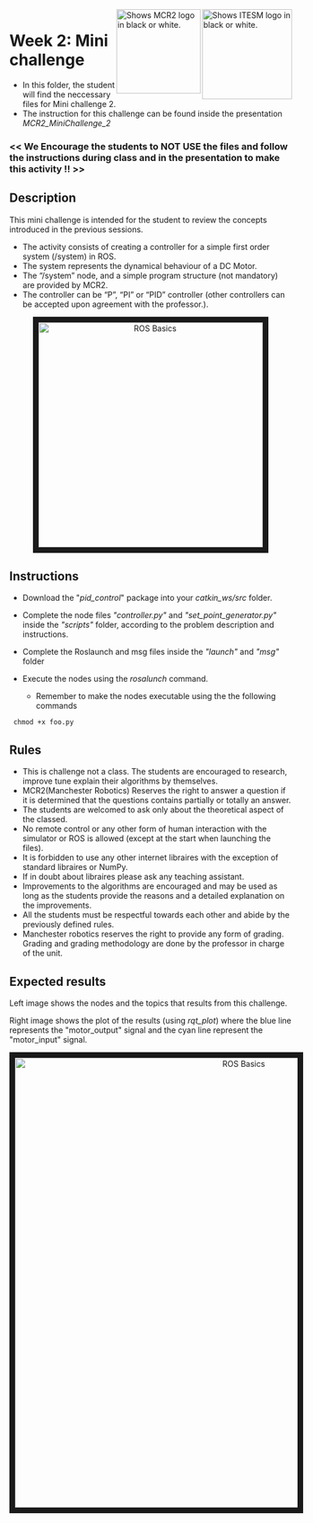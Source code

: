 <picture>
  <source media="(prefers-color-scheme: dark)" srcset="https://github.com/ManchesterRoboticsLtd/TE3001B_Robotics_Foundation/blob/main/Misc/Logos/Logotipo%20Vertical%20Bco_Transparente.png">
  <source media="(prefers-color-scheme: light)" srcset="https://github.com/ManchesterRoboticsLtd/TE3001B_Robotics_Foundation/blob/main/Misc/Logos/Logotipo%20Vertical%20Azul%20transparente.png">
  <img alt="Shows ITESM logo in black or white." width="160" align="right">
</picture>

<picture>
  <source media="(prefers-color-scheme: dark)" srcset="https://github.com/ManchesterRoboticsLtd/TE3001B_Robotics_Foundation/blob/main/Misc/Logos/MCR2_Logo_White.png">
  <source media="(prefers-color-scheme: light)" srcset="https://github.com/ManchesterRoboticsLtd/TE3001B_Robotics_Foundation/blob/main/Misc/Logos/MCR2_Logo_Black.png">
  <img alt="Shows MCR2 logo in black or white." width="150" align="right">
</picture>

# Week 2: Mini challenge

* In this folder, the student will find the neccessary files for Mini challenge 2.
* The instruction for this challenge can be found inside the presentation *MCR2_MiniChallenge_2*

### << We Encourage the students to NOT USE the files and follow the instructions during class and in the presentation to make this activity !! >>

## Description
This mini challenge is intended for the student to review the concepts introduced in the previous sessions.
* The activity consists of creating a controller for a simple first order system (/system) in ROS. 
* The system represents the dynamical behaviour of a DC Motor.
* The “/system” node, and a simple program structure (not mandatory) are provided by MCR2.
* The controller can be  “P”, “PI” or “PID” controller (other controllers can be accepted upon agreement with the professor.). 


<p align="center"><img src="https://user-images.githubusercontent.com/67285979/218272859-0c94088b-0727-4794-adab-621ee8fdf528.png" 
alt="ROS Basics" width="400" border="10"/></p>


## Instructions

* Download the "*pid_control*" package into your *catkin_ws/src* folder.
* Complete the node files *"controller.py"* and *"set_point_generator.py"* inside the *"scripts"* folder, according to the problem description and instructions.
* Complete the Roslaunch and msg files inside the *"launch"* and *"msg"* folder
* Execute the nodes using the *rosalunch* command.

  - Remember to make the nodes executable using the the following commands
```
 chmod +x foo.py
```

## Rules
  * This is challenge not a class. The students are encouraged to research, improve tune explain their algorithms by themselves.
  * MCR2(Manchester Robotics) Reserves the right to answer a question if it is determined that the questions contains partially or totally an answer.
  * The students are welcomed to ask only about the theoretical aspect of the classed.
  * No remote control or any other form of human interaction with the simulator or ROS is allowed (except at the start when launching the files).
  * It is forbidden to use any other internet libraires with the exception of standard libraires or NumPy.
  * If in doubt about libraires please ask any teaching assistant.
  * Improvements to the algorithms are encouraged and may be used as long as the students provide the reasons and a detailed explanation on the improvements.
  * All the students must be respectful towards each other and abide by the previously defined rules.
  * Manchester robotics reserves the right to provide any form of grading. Grading and grading methodology are done by the professor in charge of the unit.
  
  ## Expected results
  Left image shows the nodes and the topics that results from this challenge. 
  
  Right image shows the plot of the results (using *rqt_plot*) where the blue line represents the "motor_output" signal and the cyan line represent the "motor_input" signal.
  
  <p align="center"><img src="https://user-images.githubusercontent.com/67285979/218245460-c8f88bf0-65f1-4e5a-94d2-9a6bed2157a3.png" 
alt="ROS Basics" width="800" border="10"/></p>
